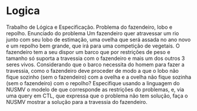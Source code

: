 # Logica
Trabalho de Lógica e Especificação. Problema do fazendeiro, lobo e repolho.
Enunciado do problema
Um fazendeiro quer atravessar um rio junto com seu lobo de estimação, uma ovelha que será assada no ano novo e um repolho bem grande, que irá para uma competição de vegetais. O fazendeiro tem a seu dispor um barco que por restrições de peso e tamanho só suporta a travessia com o fazendeiro e mais um dos outros 3 seres vivos. Considerando que o barco necessita do homem para fazer a travessia, como o fazendeiro deve proceder de modo a que o lobo não fique sozinho (sem o fazendeiro) com a ovelha e a ovelha não fique sozinha (sem o fazendeiro) com o repolho?
Especifique usando a linguagem do NUSMV o modelo de que corresponde as restrições do problemas, e, via uma query em CTL, que expressa que o problema não tem solução, faça o NUSMV mostrar a solução para a travessia do fazendeiro.
